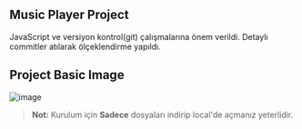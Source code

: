 ## Music Player Project

JavaScript ve versiyon kontrol(git) çalışmalarına önem verildi. Detaylı commitler atılarak ölçeklendirme yapıldı.

## Project Basic Image
![image](https://github.com/dgnyldrm7/Music_Player/assets/94688501/8bb84673-abf9-4620-9a8a-c8864c1c7a1f)

> **Not:** Kurulum için **Sadece** dosyaları indirip local'de açmanız yeterlidir.
